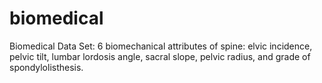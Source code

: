 # biomedical
Biomedical Data Set: 6 biomechanical attributes of spine: elvic incidence, pelvic tilt, lumbar lordosis angle, sacral slope, pelvic radius, and grade of spondylolisthesis.
